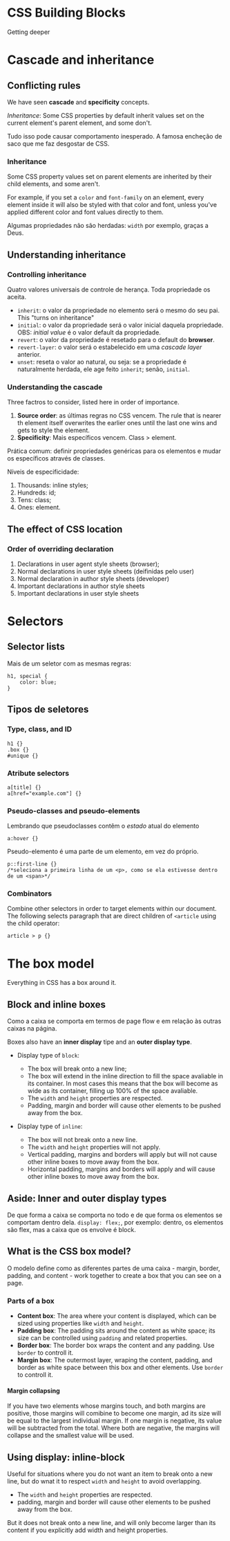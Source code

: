 # CSS Building Blocks
Getting deeper

# Cascade and inheritance
## Conflicting rules
We have seen **cascade** and **specificity** concepts.

*Inheritance*: Some CSS properties by default inherit values set on the current element's parent element, and some don't. 

Tudo isso pode causar comportamento inesperado. A famosa encheção de saco que me faz desgostar de CSS.

### Inheritance
Some CSS property values set on parent elements are inherited by their child elements, and some aren't.

For example, if you set a `color` and `font-family` on an element, every element inside it will also be styled with that color and font, unless you've applied different color and font values directly to them.

Algumas propriedades não são herdadas: `width` por exemplo, graças a Deus.

## Understanding inheritance
### Controlling inheritance
Quatro valores universais de controle de herança. Toda propriedade os aceita.
- `inherit`: o valor da propriedade no elemento será o mesmo do seu pai. This "turns on inheritance"
- `initial`: o valor da propriedade será o valor inicial daquela propriedade. OBS: *initial value* é o valor default da propriedade.
- `revert`: o valor da propriedade é resetado para o default do **browser**.
- `revert-layer`: o valor será o estabelecido em uma *cascade layer* anterior.
- `unset`: reseta o valor ao natural, ou seja: se a propriedade é naturalmente herdada, ele age feito `inherit`; senão, `initial`.

### Understanding the cascade
Three factros to consider, listed here in order of importance.

1. **Source order**: as últimas regras no CSS vencem. The rule that is nearer th element itself overwrites the earlier ones until the last one wins and gets to style the element.
2. **Specificity**: Mais específicos vencem. Class > element. 

Prática comum: definir propriedades genéricas para os elementos e mudar os específicos através de classes. 

Níveis de especificidade:
1. Thousands: inline styles;
2. Hundreds: id;
3. Tens: class;
4. Ones: element.

## The effect of CSS location
### Order of overriding declaration
1. Declarations in user agent style sheets (browser);
2. Normal declarations in user style sheets (deifinidas pelo user)
3. Normal declaration in author style sheets (developer)
4. Important declarations in author style sheets
5. Important declarations in user style sheets

# Selectors
## Selector lists
Mais de um seletor com as mesmas regras:

    h1, special {
        color: blue;
    }

## Tipos de seletores
### Type, class, and ID
    h1 {}
    .box {}
    #unique {}
### Atribute selectors
    a[title] {}
    a[href="example.com"] {}
### Pseudo-classes and pseudo-elements
Lembrando que pseudoclasses contêm o *estado* atual do elemento
    
    a:hover {}
Pseudo-elemento é uma parte de um elemento, em vez do próprio.

    p::first-line {} 
    /*seleciona a primeira linha de um <p>, como se ela estivesse dentro de um <span>*/

### Combinators
Combine other selectors in order to target elements within our document. The following selects paragraph that are direct children of `<article` using the child operator: 
    
    article > p {}

# The box model
Everything in CSS has a box around it.
## Block and inline boxes
Como a caixa se comporta em termos de page flow e em relação às outras caixas na página. 

Boxes also have an **inner display** tipe and an **outer display type**. 
- Display type of `block`:
    - The box will break onto a new line;
    - The box will extend in the inline direction to fill the space avaliable in its container. In most cases this means that the box will become as wide as its container, filling up 100% of the space avaliable.
    - The `width` and `height` properties are respected.
    - Padding, margin and border will cause other elements to be pushed away from the box.

- Display type of `inline`:
    - The box will not break onto a new line.
    - The `width` and `height` properties will not apply.
    - Vertical padding, margins and borders will apply but will not cause other inline boxes to move away from the box.
    - Horizontal padding, margins and borders will apply and will cause other inline boxes to move away from the box.

## Aside: Inner and outer display types
De que forma a caixa se comporta no todo e de que forma os elementos se comportam dentro dela. `display: flex;`, por exemplo: dentro, os elementos são flex, mas a caixa que os envolve é block.

## What is the CSS box model?
O modelo define como as diferentes partes de uma caixa - margin, border, padding, and content - work together to create a box that you can see on a page.
### Parts of a box
- **Content box**: The area where your content is displayed, which can be sized using properties like `width` and `height`.
- **Padding box**: The padding sits around the content as white space; its size can be controlled using `padding` and related properties.
- **Border box**: The border box wraps the content and any padding. Use `border` to controll it.
- **Margin box**: The outermost layer, wraping the content, padding, and border as white space between this box and other elements. Use `border` to controll it.

#### Margin collapsing
If you have two elements whose margins touch, and both margins are positive, those margins will comibine to become one margin, ad its size will be equal to the largest individual margin. If one margin is negative, its value will be subtracted from the total. Where both are negative, the margins will collapse and the smallest value will be used.

## Using display: inline-block
Useful for situations where you do not want an item to break onto a new line, but do wnat it to respect `width` and `height` to avoid overlapping.
- The `width` and `height` properties are respected.
- padding, margin and border will cause other elements to be pushed away from the box.

But it does not break onto a new line, and will only become larger than its content if you explicitly add width and height properties.